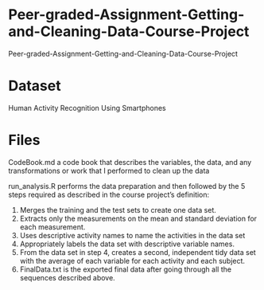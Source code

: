 # Peer-graded-Assignment-Getting-and-Cleaning-Data-Course-Project
Peer-graded-Assignment-Getting-and-Cleaning-Data-Course-Project

# Dataset

Human Activity Recognition Using Smartphones

# Files

CodeBook.md a code book that describes the variables, the data, and any transformations or work that I performed to clean up the data

run_analysis.R performs the data preparation and then followed by the 5 steps required as described in the course project’s definition:
1. Merges the training and the test sets to create one data set.
2. Extracts only the measurements on the mean and standard deviation for each measurement.
3. Uses descriptive activity names to name the activities in the data set
4. Appropriately labels the data set with descriptive variable names.
5. From the data set in step 4, creates a second, independent tidy data set with the average of each variable for each activity    and each subject.
6. FinalData.txt is the exported final data after going through all the sequences described above.
